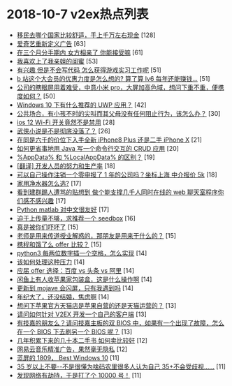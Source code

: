 # 2018-10-7 v2ex热点列表

+ [移民去哪个国家比较舒适，手上千万左右现金](https://www.v2ex.com/t/495306#reply128) [128]
+ [爱奇艺重新定义广告](https://www.v2ex.com/t/495313#reply63) [63]
+ [在三个月分手期内 女方相亲了 你能接受嘛](https://www.v2ex.com/t/495386#reply61) [61]
+ [我喜欢上了我亲姐的闺蜜](https://www.v2ex.com/t/495388#reply53) [53]
+ [有兴趣 但是不会写代码 怎么获得游戏实习工作呢](https://www.v2ex.com/t/495280#reply51) [51]
+ [b 站这个大会员的优惠力度是怎么想的? 算了算 lv6 每年还能赚钱...](https://www.v2ex.com/t/495286#reply51) [51]
+ [公司的瞎眼屏用着难受，中意小米 pro，大屏加高色域，想问下重不重，便携度如何？](https://www.v2ex.com/t/495299#reply50) [50]
+ [Windows 10 下有什么推荐的 UWP 应用？](https://www.v2ex.com/t/495363#reply42) [42]
+ [公共场合，有小孩不时的尖叫而其父母没有任何阻止行为，该怎么办？](https://www.v2ex.com/t/495340#reply30) [30]
+ [ios 12 Wi-Fi 开关竟然不是禁用](https://www.v2ex.com/t/495331#reply28) [28]
+ [武侠小说是不是彻底没落了？](https://www.v2ex.com/t/495276#reply26) [26]
+ [在同是六千的价位下入手全新 iPhone8 Plus 还是二手 iPhone X](https://www.v2ex.com/t/495398#reply21) [21]
+ [如何更省事地用 Java 写一个命令行交互的 CRUD 应用](https://www.v2ex.com/t/495290#reply20) [20]
+ [%AppData% 和 %LocalAppData% 的区别？](https://www.v2ex.com/t/495304#reply19) [19]
+ [[翻译] 开发人员的努力和生产率](https://www.v2ex.com/t/495302#reply18) [18]
+ [可以自己操作注销一个零申报了 1 年的公司吗？坐标上海 中介报价 5k](https://www.v2ex.com/t/495336#reply18) [18]
+ [家用净水器怎么选?](https://www.v2ex.com/t/495374#reply17) [17]
+ [看到建群踢人遭骂的贴想到 做个能支撑几千人同时在线的 web 聊天室程序你们感不感兴趣](https://www.v2ex.com/t/495305#reply17) [17]
+ [Python matlab 对中文很友好](https://www.v2ex.com/t/495338#reply17) [17]
+ [迫于上传量不够，求推荐一个 seedbox](https://www.v2ex.com/t/495365#reply16) [16]
+ [真是被你们吓坏了](https://www.v2ex.com/t/495373#reply15) [15]
+ [老师是用来传道授业解惑的，那朋友是用来干什么的？](https://www.v2ex.com/t/495391#reply15) [15]
+ [携程和饿了么 offer 比较？](https://www.v2ex.com/t/495300#reply15) [15]
+ [python3 每两位数字插一个空格，怎么实现](https://www.v2ex.com/t/495384#reply14) [14]
+ [该如何处理这种压力](https://www.v2ex.com/t/495287#reply14) [14]
+ [应届 offer 选择：百度 vs 头条 vs 阿里](https://www.v2ex.com/t/495288#reply14) [14]
+ [闲鱼上有人收苹果家包装盒，这是什么操作啊](https://www.v2ex.com/t/495296#reply14) [14]
+ [更新到 mojave 会闪屏，只有我遇到吗](https://www.v2ex.com/t/495297#reply14) [14]
+ [年纪大了，还没结婚，焦虑啊](https://www.v2ex.com/t/495358#reply14) [14]
+ [想问下苹果官方天猫店是苹果自营的还是天猫运营的？](https://www.v2ex.com/t/495364#reply13) [13]
+ [请问如何针对 V2EX 开发一个自己的客户端](https://www.v2ex.com/t/495397#reply13) [13]
+ [有技嘉的朋友么？请问技嘉主板的双 BIOS 中，如果有一个出现了故障，怎么在一个 BIOS 下去刷另一个 BIOS 呢？](https://www.v2ex.com/t/495284#reply13) [13]
+ [几年积累下来的几十本二手书 如何卖比较好](https://www.v2ex.com/t/495369#reply12) [12]
+ [网易云音乐精准广告，果然毫无隐私](https://www.v2ex.com/t/495333#reply12) [12]
+ [蓝屏的 1809， Best Windows 10](https://www.v2ex.com/t/495367#reply11) [11]
+ [35 岁以上不要--不是很懂为啥码农里很多人认为自己 35+不会受歧视……](https://www.v2ex.com/t/495375#reply11) [11]
+ [发现网络有劫持，于是打了个 10000 号！](https://www.v2ex.com/t/495383#reply11) [11]
